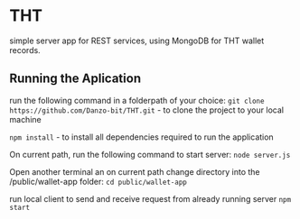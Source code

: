 # THT
simple server app for REST services, using MongoDB for THT wallet records.
## Running the Aplication
run the following command in a folderpath of your choice:
`git clone https://github.com/Danzo-bit/THT.git` - to clone the project to your local machine

`npm install` - to install all dependencies required to run the application

On current path, run the following command to start server:
`node server.js`

Open another terminal an on current path change directory into the /public/wallet-app folder:
`cd public/wallet-app`

run local client to send and receive request from already running server
`npm start`

